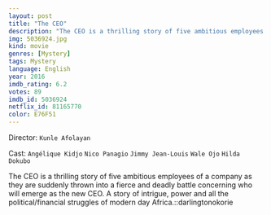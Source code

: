 ```yaml
---
layout: post
title: "The CEO"
description: "The CEO is a thrilling story of five ambitious employees of a company as they are suddenly thrown into a fierce and deadly battle concerning who will emerge as the new CEO. A story of intrigue, power and all the political/financial struggles of modern day Africa..."
img: 5036924.jpg
kind: movie
genres: [Mystery]
tags: Mystery 
language: English
year: 2016
imdb_rating: 6.2
votes: 89
imdb_id: 5036924
netflix_id: 81165770
color: E76F51
---
```

Director: `Kunle Afolayan`  

Cast: `Angélique Kidjo` `Nico Panagio` `Jimmy Jean-Louis` `Wale Ojo` `Hilda Dokubo` 

The CEO is a thrilling story of five ambitious employees of a company as they are suddenly thrown into a fierce and deadly battle concerning who will emerge as the new CEO. A story of intrigue, power and all the political/financial struggles of modern day Africa.::darlingtonokorie
